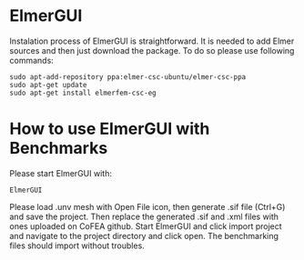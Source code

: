 # ElmerGUI

Instalation process of ElmerGUI is straightforward. It is needed to add Elmer sources and then just download the package. To do so please use following commands:


```
sudo apt-add-repository ppa:elmer-csc-ubuntu/elmer-csc-ppa
sudo apt-get update
sudo apt-get install elmerfem-csc-eg
```

# How  to use ElmerGUI with Benchmarks

Please start ElmerGUI with:


```
ElmerGUI
```
Please load .unv mesh with Open File icon, then generate .sif file (Ctrl+G) and save the project. Then replace the generated .sif and .xml files with ones uploaded on CoFEA github. Start ElmerGUI and click import project and navigate to the project directory and click open. The benchmarking files should import without troubles.
